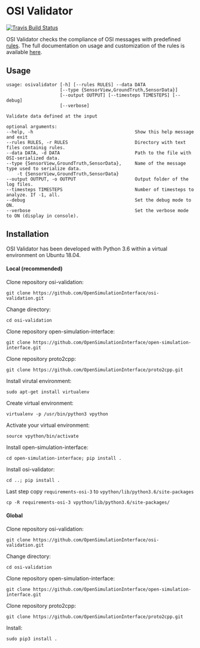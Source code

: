 # OSI Validator
[![Travis Build Status](https://travis-ci.org/OpenSimulationInterface/osi-validation.svg?branch=master)](https://travis-ci.org/OpenSimulationInterface/osi-validation)

OSI Validator checks the compliance of OSI messages with predefined [rules](https://opensimulationinterface.github.io/osi-documentation/osi-validator/osivalidator.html#module-osivalidator.osi_rules_implementations). The full documentation on usage and customization of the rules is available [here](https://opensimulationinterface.github.io/osi-documentation/osi-validator/osivalidator-module.html).

## Usage

```
usage: osivalidator [-h] [--rules RULES] --data DATA
                    [--type {SensorView,GroundTruth,SensorData}]
                    [--output OUTPUT] [--timesteps TIMESTEPS] [--debug]
                    [--verbose]

Validate data defined at the input

optional arguments:
--help, -h                                      Show this help message and exit
--rules RULES, -r RULES                         Directory with text files containig rules.
--data DATA, -d DATA                            Path to the file with OSI-serialized data.
--type {SensorView,GroundTruth,SensorData},     Name of the message type used to serialize data.
    -t {SensorView,GroundTruth,SensorData}
--output OUTPUT, -o OUTPUT                      Output folder of the log files.
--timesteps TIMESTEPS                           Number of timesteps to analyze. If -1, all.
--debug                                         Set the debug mode to ON.
--verbose                                       Set the verbose mode to ON (display in console).
```

## Installation

OSI Validator has been developed with Python 3.6 within a virtual environment on Ubuntu 18.04.

#### Local (recommended)

Clone repository osi-validation:

```git clone https://github.com/OpenSimulationInterface/osi-validation.git```

Change directory:

```cd osi-validation```

Clone repository open-simulation-interface:

```git clone https://github.com/OpenSimulationInterface/open-simulation-interface.git```

Clone repository proto2cpp:

```git clone https://github.com/OpenSimulationInterface/proto2cpp.git```

Install virutal environment:

```sudo apt-get install virtualenv```

Create virtual environment:

```virtualenv -p /usr/bin/python3 vpython```

Activate your virtual environment:

```source vpython/bin/activate```

Install open-simulation-interface:

```cd open-simulation-interface; pip install .```

Install osi-validator:

```cd ..; pip install .```

Last step copy `requirements-osi-3` to `vpython/lib/python3.6/site-packages`

```cp -R requirements-osi-3 vpython/lib/python3.6/site-packages/```


#### Global
Clone repository osi-validation:

```git clone https://github.com/OpenSimulationInterface/osi-validation.git```

Change directory:

```cd osi-validation```

Clone repository open-simulation-interface:

```git clone https://github.com/OpenSimulationInterface/open-simulation-interface.git```

Clone repository proto2cpp:

```git clone https://github.com/OpenSimulationInterface/proto2cpp.git```

Install:

```sudo pip3 install .```




